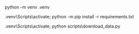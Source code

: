 python -m venv .venv

.venv\Scripts\activate; python -m pip install -r requirements.txt

.venv\Scripts\activate; python scripts\download_data.py
